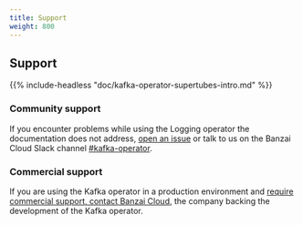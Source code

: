 ```yaml
---
title: Support
weight: 800
---
```


## Support

{{% include-headless "doc/kafka-operator-supertubes-intro.md" %}}

### Community support

If you encounter problems while using the Logging operator the documentation does not address, [open an issue](https://github.com/banzaicloud/kafka-operator/issues) or talk to us on the Banzai Cloud Slack channel [#kafka-operator](https://pages.banzaicloud.com/invite-slack).

### Commercial support

If you are using the Kafka operator in a production environment and [require commercial support, contact Banzai Cloud](/contact/), the company backing the development of the Kafka operator.
